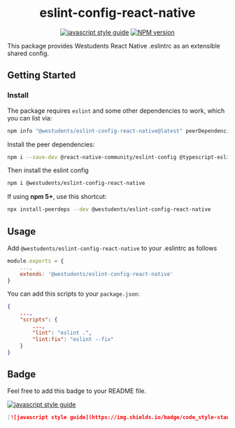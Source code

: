 <div align="center">

# eslint-config-react-native

[![javascript style guide][standard-westudents-badge]][standard-westudents]
[![NPM version][npmjs-badge]][npmjs-com]

</div>

This package provides Westudents React Native .eslintrc as an extensible shared config.

## Getting Started

### Install

The package requires `eslint` and some other dependencies to work, which you can list via:

```sh
npm info "@westudents/eslint-config-react-native@latest" peerDependencies
```

Install the peer dependencies:

```sh
npm i --save-dev @react-native-community/eslint-config @typescript-eslint/eslint-plugin @typescript-eslint/parser eslint eslint-config-prettier eslint-plugin-prettier prettier
```

Then install the eslint config

```sh
npm i @westudents/eslint-config-react-native
```

If using **npm 5+**, use this shortcut:

```sh
npx install-peerdeps --dev @westudents/eslint-config-react-native
```

## Usage

Add `@westudents/eslint-config-react-native` to your .eslintrc as follows

```js
module.exports = {
    ...,
    extends: '@westudents/eslint-config-react-native'
}
```

You can add this scripts to your `package.json`:

```json
{
    ...,
    "scripts": {
        ...,
        "lint": "eslint .",
        "lint:fix": "eslint --fix"
    }
}
```

## Badge

Feel free to add this badge to your README file.

[![javascript style guide][standard-westudents-badge]][standard-westudents]

```markdown
[![javascript style guide](https://img.shields.io/badge/code_style-standard--westudents-orange.svg)](https://github.com/westudents/eslint-config-node)
```

[npmjs-badge]: https://img.shields.io/npm/v/@westudents/eslint-config-react-native.svg?logo=npm
[npmjs-com]: https://www.npmjs.com/package/@westudents/eslint-config-react-native
[standard-westudents-badge]: https://img.shields.io/badge/code_style-westudents-orange.svg
[standard-westudents]: https://github.com/we-students/eslint-config-react-native